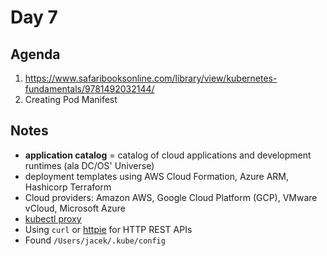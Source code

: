 # Day 7

## Agenda

1. https://www.safaribooksonline.com/library/view/kubernetes-fundamentals/9781492032144/
1. Creating Pod Manifest

## Notes

* **application catalog** = catalog of cloud applications and development runtimes (ala DC/OS' Universe)
* deployment templates using AWS Cloud Formation, Azure ARM, Hashicorp Terraform
* Cloud providers: Amazon AWS, Google Cloud Platform (GCP), VMware vCloud, Microsoft Azure
* [kubectl proxy](./kubectl.md)
* Using `curl` or [httpie](https://httpie.org/) for HTTP REST APIs
* Found `/Users/jacek/.kube/config`
